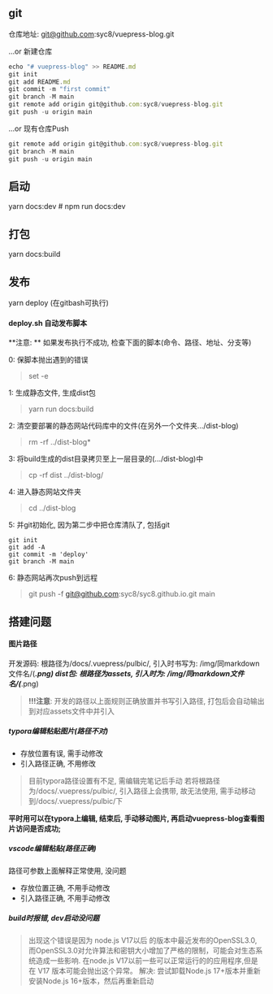 ## git
仓库地址: git@github.com:syc8/vuepress-blog.git

…or 新建仓库
```js
echo "# vuepress-blog" >> README.md
git init
git add README.md
git commit -m "first commit"
git branch -M main
git remote add origin git@github.com:syc8/vuepress-blog.git
git push -u origin main
```

…or 现有仓库Push
```js
git remote add origin git@github.com:syc8/vuepress-blog.git
git branch -M main
git push -u origin main
```






## 启动
yarn docs:dev # npm run docs:dev

## 打包
yarn docs:build


## 发布
yarn deploy      (在gitbash可执行)
#### deploy.sh 自动发布脚本
**注意: ** 如果发布执行不成功, 检查下面的脚本(命令、路径、地址、分支等)

0: 保脚本抛出遇到的错误
> set -e

1: 生成静态文件, 生成dist包

> yarn run docs:build

2: 清空要部署的静态网站代码库中的文件(在另外一个文件夹.../dist-blog)
> rm -rf ../dist-blog*

3: 将build生成的dist目录拷贝至上一层目录的(.../dist-blog)中
> cp -rf dist ../dist-blog/

4: 进入静态网站文件夹
> cd ../dist-blog

5: 并git初始化, 因为第二步中把仓库清队了, 包括git
```
git init
git add -A
git commit -m 'deploy'
git branch -M main
```
6: 静态网站再次push到远程
> git push -f git@github.com:syc8/syc8.github.io.git main




## 搭建问题

#### 图片路径
开发源码:  根路径为/docs/.vuepress/pulbic/,  引入时书写为: /img/同markdown文件名/(***.png)
dist包: 根路径为assets, 引入时为: /img/同markdown文件名/(***.png)
> **!!!注意**: 开发的路径以上面规则正确放置并书写引入路径, 打包后会自动输出到对应assets文件中并引入

##### typora编辑粘贴图片(路径不对)
- 存放位置有误, 需手动修改
- 引入路径正确, 不用修改
> 目前typora路径设置有不足, 需编辑完笔记后手动
> 若将根路径为/docs/.vuepress/pulbic/, 引入路径上会携带, 故无法使用, 需手动移动到/docs/.vuepress/pulbic/下

**平时用可以在typora上编辑, 结束后, 手动移动图片, 再启动vuepress-blog查看图片访问是否成功;**




##### vscode编辑粘贴(路径正确)
路径可参数上面解释正常使用, 没问题
- 存放位置正确, 不用手动修改
- 引入路径正确, 不用手动修改


##### build时报错, dev启动没问题
> 出现这个错误是因为 node.js V17以后 的版本中最近发布的OpenSSL3.0, 而OpenSSL3.0对允许算法和密钥大小增加了严格的限制，可能会对生态系统造成一些影响.
在node.js V17以前一些可以正常运行的的应用程序,但是在 V17 版本可能会抛出这个异常。
解决:  尝试卸载Node.js 17+版本并重新安装Node.js 16+版本，然后再重新启动
